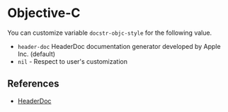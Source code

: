 # Objective-C

You can customize variable `docstr-objc-style` for the following value.

* `header-doc` HeaderDoc documentation generator developed by Apple Inc. (default)
* `nil` - Respect to user's customization

## References

* [HeaderDoc](https://developer.apple.com/library/archive/documentation/DeveloperTools/Conceptual/HeaderDoc/intro/intro.html#//apple_ref/doc/uid/TP40001215-CH345-SW1)
